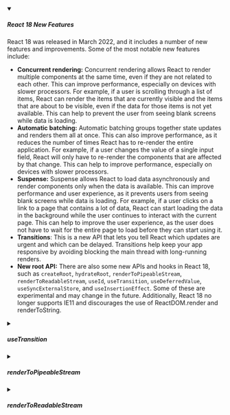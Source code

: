 
<!-- https://brandfolder.com/workbench/extract-text-from-image -->
<!-- ![for root](/img/interviews/angular/forroot.png) -->

<details open>
<summary><h5>React 18 New Features</h5></summary>

React 18 was released in March 2022, and it includes a number of new features and improvements. Some of the most notable new features include:

* **Concurrent rendering:** Concurrent rendering allows React to render multiple components at the same time, even if they are not related to each other. This can improve performance, especially on devices with slower processors. For example, if a user is scrolling through a list of items, React can render the items that are currently visible and the items that are about to be visible, even if the data for those items is not yet available. This can help to prevent the user from seeing blank screens while data is loading.
* **Automatic batching:** Automatic batching groups together state updates and renders them all at once. This can also improve performance, as it reduces the number of times React has to re-render the entire application. For example, if a user changes the value of a single input field, React will only have to re-render the components that are affected by that change. This can help to improve performance, especially on devices with slower processors.
* **Suspense:** Suspense allows React to load data asynchronously and render components only when the data is available. This can improve performance and user experience, as it prevents users from seeing blank screens while data is loading. For example, if a user clicks on a link to a page that contains a lot of data, React can start loading the data in the background while the user continues to interact with the current page. This can help to improve the user experience, as the user does not have to wait for the entire page to load before they can start using it.
* **Transitions**: This is a new API that lets you tell React which updates are urgent and which can be delayed. Transitions help keep your app responsive by avoiding blocking the main thread with long-running renders.
* **New root API:** There are also some new APIs and hooks in React 18, such as `createRoot`, `hydrateRoot`, `renderToPipeableStream`, `renderToReadableStream`, `useId`, `useTransition`, `useDeferredValue`, `useSyncExternalStore`, and `useInsertionEffect`. Some of these are experimental and may change in the future. Additionally, React 18 no longer supports IE11 and discourages the use of ReactDOM.render and renderToString.

</details>

<details>
<summary><h5>useTransition</h5></summary>

Here is a simple example of using `useTransition` to update a list of items based on a search input:

```jsx
import { useState } from "react";
import { useTransition } from "react";

function App() {
  // State for the input value
  const [inputValue, setInputValue] = useState("");

  // State for the list of items
  const [items, setItems] = useState([]);

  // A function that fetches items based on a query
  async function fetchItems(query) {
    // Simulate a network delay
    await new Promise((resolve) => setTimeout(resolve, 1000));
    // Return some mock data
    return ["apple", "banana", "carrot", "date", "eggplant"].filter((item) =>
      item.startsWith(query.toLowerCase())
    );
  }

  // A function that handles input change
  function handleChange(event) {
    const value = event.target.value;
    // Update the input value state
    setInputValue(value);
    // Start a transition to update the items state
    startTransition(() => {
      // Fetch items based on the input value
      fetchItems(value).then((data) => {
        // Update the items state with the fetched data
        setItems(data);
      });
    });
  }

  // Get the isPending flag and the startTransition function from useTransition
  const [isPending, startTransition] = useTransition();

  return (
    <div className="App">
      <h1>useTransition Example</h1>
      <input type="text" value={inputValue} onChange={handleChange} />
      {isPending && <p>Loading...</p>}
      <ul>
        {items.map((item) => (
          <li key={item}>{item}</li>
        ))}
      </ul>
    </div>
  );
}

export default App;
```

In this example, the input value state is updated immediately as the user types, while the items state is updated asynchronously with a delay. The `useTransition` hook returns an `isPending` flag that tells you whether there is a pending transition and a `startTransition` function that lets you mark a state update as a transition. The `startTransition` function tells React that the items state update is not urgent and can be deferred until the input value state update is done. This way, the user can see the letters as they type without waiting for the items to load. The `isPending` flag can be used to display a loading indicator while the transition is in progress.

You can try this example on CodeSandbox: https://codesandbox.io/s/usetransition-example-8xk4g


</details>

<details>
<summary><h5>renderToPipeableStream</h5></summary>

`renderToPipeableStream` is a new API in React 18 that renders a React element to its initial HTML and returns a Node.js stream with a `pipe` method to pipe the output and an `abort` method to abort the request. This API enables streaming server-side rendering with built-in support for Suspense and concurrent features.

Here is a simple example of using `renderToPipeableStream` to render a React component on the server and send it to the client as a stream:

```js
// Import React and ReactDOMServer
import React from "react";
import { renderToPipeableStream } from "react-dom/server";

// A component that displays a message
function Message() {
  return <div>Hello, world!</div>;
}

// A function that handles an HTTP request
function handleRequest(request, response) {
  // Render the Message component to a stream
  const { pipe, abort } = renderToPipeableStream(<Message />);
  // Set the content type header
  response.setHeader("Content-Type", "text/html");
  // Pipe the stream to the response
  pipe(response);
  // Handle errors or aborts
  request.on("error", abort);
  request.on("close", abort);
}
```

In this example, the `handleRequest` function renders the `Message` component to a stream using `renderToPipeableStream` and pipes it to the response. The `renderToPipeableStream` function returns an object with a `pipe` method and an `abort` method. The `pipe` method takes a Node.js writable stream as an argument and writes the HTML output to it. The `abort` method cancels the rendering and closes the stream. The function also handles errors or aborts by listening to the request events.

You can try this example on Replit: https://replit.com/@heyitsarpit/renderToPipeableStream-example

</details>

<details>
<summary><h5>renderToReadableStream</h5></summary>
`renderToReadableStream` is a new API in React 18 that renders a React element to its initial HTML and returns a Readable Web Stream. This API enables streaming server-side rendering with built-in support for Suspense and concurrent features in environments that support Web Streams, such as Deno or modern edge runtimes.

Here is a simple example of using `renderToReadableStream` to render a React component on the server and send it to the client as a stream:

```js
// Import React and ReactDOMServer
import React from "react";
import { renderToReadableStream } from "react-dom/server";

// A component that displays a message
function Message() {
  return <div>Hello, world!</div>;
}

// A function that handles an HTTP request
async function handleRequest(request) {
  // Render the Message component to a stream
  const stream = await renderToReadableStream(<Message />, {
    bootstrapScripts: ["/main.js"],
  });
  // Return a response with the stream
  return new Response(stream, {
    headers: { "Content-Type": "text/html" },
  });
}
```

In this example, the `handleRequest` function renders the `Message` component to a stream using `renderToReadableStream` and returns a response with the stream. The `renderToReadableStream` function takes a React element and an optional options object as arguments and returns a promise that resolves to a Readable Web Stream. The options object can specify various streaming options, such as bootstrap scripts, identifier prefix, namespace URI, nonce, error handler, progressive chunk size, and abort signal.

You can try this example on Replit: https://replit.com/@heyitsarpit/renderToReadableStream-example

</details>
